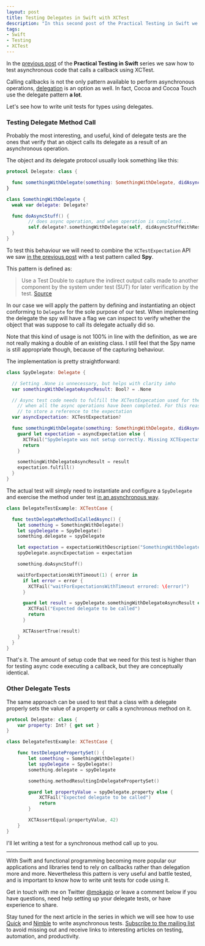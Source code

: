 ```yaml
---
layout: post
title: Testing Delegates in Swift with XCTest
description: "In this second post of the Practical Testing in Swift we a look at strategies to test how objects call their delegate methods or set property on them."
tags:
- Swift
- Testing
- XCTest
---
```


In the [previous post](http://www.mokacoding.com/blog/testing-callbacks-in-swift-with-xctest/)
of the **Practical Testing in Swift** series we saw how to test asynchronous
code that calls a callback using XCTest.

Calling callbacks is not the only pattern available to perform asynchronous
operations, [delegation](https://en.wikipedia.org/wiki/Delegation_pattern) is
an option as well. In fact, Cocoa and Cocoa Touch use the delegate pattern **a
lot**.

Let's see how to write unit tests for types using delegates.

### Testing Delegate Method Call

Probably the most interesting, and useful, kind of delegate tests are the ones
that verify that an object calls its delegate as a result of an asynchronous
operation.

The object and its delegate protocol usually look something like this:

```swift
protocol Delegate: class {

  func somethingWithDelegate(something: SomethingWithDelegate, didAsyncStuffWithResult result: Bool)
}

class SomethingWithDelegate {
  weak var delegate: Delegate?

  func doAsyncStuff() {
		// does async operation, and when operation is completed...
		self.delegate?.somethingWithDelegate(self, didAsyncStuffWithResult: true)
  }
}
```

To test this behaviour we will need to combine the `XCTestExpectation` API we
saw [in the previous post](http://www.mokacoding.com/blog/testing-callbacks-in-swift-with-xctest/) with a test pattern called **Spy**.

This pattern is defined as:

> Use a Test Double to capture the indirect output calls made to another component by the system
> under test (SUT) for later verification by the test. [Source](http://xunitpatterns.com/Test%20Spy.html)

In our case we will apply the pattern by defining and instantiating an object
conforming to `Delegate` for the sole purpose of our test. When implementing
the delegate the spy will have a flag we can inspect to verify whether the
object that was suppose to call its delegate actually did so.

Note that this kind of usage is not 100% in line with the definition, as we are
not really making a double of an existing class. I still feel that the Spy name
is still appropriate though, because of the capturing behaviour.

The implementation is pretty straightforward:

```swift
class SpyDelegate: Delegate {

  // Setting .None is unnecessary, but helps with clarity imho
  var somethingWithDelegateAsyncResult: Bool? = .None

  // Async test code needs to fulfill the XCTestExpecation used for the test
	// when all the async operations have been completed. For this reason we need
	// to store a reference to the expectation
  var asyncExpectation: XCTestExpectation?

  func somethingWithDelegate(something: SomethingWithDelegate, didAsyncStuffWithResult result: Bool) {
    guard let expectation = asyncExpectation else {
      XCTFail("SpyDelegate was not setup correctly. Missing XCTExpectation reference")
      return
    }

    somethingWithDelegateAsyncResult = result
    expectation.fulfill()
  }
}
```

The actual test will simply need to instantiate and configure a `SpyDelegate`
and exercise the method under test [in an asynchronous way](http://www.mokacoding.com/blog/testing-callbacks-in-swift-with-xctest/).

```swift
class DelegateTestExample: XCTestCase {

  func testDelegateMethodIsCalledAsync() {
    let something = SomethingWithDelegate()
    let spyDelegate = SpyDelegate()
    something.delegate = spyDelegate

    let expectation = expectationWithDescription("SomethingWithDelegate calls the delegate as the result of an async method completion")
    spyDelegate.asyncExpectation = expectation

    something.doAsyncStuff()

    waitForExpectationsWithTimeout(1) { error in
      if let error = error {
        XCTFail("waitForExpectationsWithTimeout errored: \(error)")
      }

      guard let result = spyDelegate.somethingWithDelegateAsyncResult else {
        XCTFail("Expected delegate to be called")
        return
      }

      XCTAssertTrue(result)
    }
  }
}
```

That's it. The amount of setup code that we need for this test is higher than
for testing async code executing a callback, but they are conceptually identical.

### Other Delegate Tests

The same approach can be used to test that a class with a delegate properly sets
the value of a property or calls a synchronous method on it.

```swift
protocol Delegate: class {
    var property: Int? { get set }
}

class DelegateTestExample: XCTestCase {

	func testDelegatePropertySet() {
		let something = SomethingWithDelegate()
		let spyDelegate = SpyDelegate()
		something.delegate = spyDelegate

		something.methodResultingInDelegatePropertySet()

		guard let propertyValue = spyDelegate.property else {
			XCTFail("Expected delegate to be called")
			return
		}

		XCTAssertEqual(propertyValue, 42)
	}
}
```

I'll let writing a test for a synchronous method call up to you.

---

With Swift and functional programming becoming more popular our applications
and libraries tend to rely on callbacks rather than delegation more and more.
Nevertheless this pattern is very useful and battle tested, and is important to
know how to write unit tests for code using it.

Get in touch with me on Twitter [@mokagio](http://twitter.com/mokagio) or leave
a comment below if you have questions, need help setting up your delegate
tests, or have experience to share.

Stay tuned for the next article in the series in which we will see how to use
[Quick](https://github.com/Quick/Quick) and
[Nimble](https://github.com/Quick/Nimble) to write asynchronous tests.
[Subscribe to the mailing list](/#subscribe) to avoid missing out and receive
links to interesting articles on testing, automation, and productivity.
